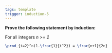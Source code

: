 ```yaml
---
tags: template
trigger: induction-5
---
```


**Prove the following statement by induction:**

For all integers _n >= 2_
```latex
\prod_{i=2}^n(1-\frac{1}{i^2}) = \frac{n+1}{2n}
```
